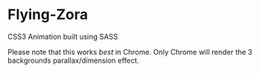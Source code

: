 # Flying-Zora
CSS3 Animation built using SASS

Please note that this works *best* in Chrome. 
Only Chrome will render the 3 backgrounds parallax/dimension effect.


